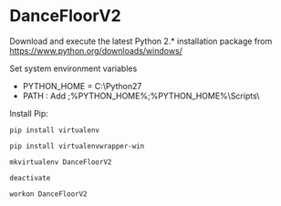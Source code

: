 # DanceFloorV2

Download and execute the latest Python 2.* installation package from https://www.python.org/downloads/windows/

Set system environment variables
- PYTHON_HOME = C:\Python27
- PATH : Add ;%PYTHON_HOME%\;%PYTHON_HOME%\Scripts\ 

Install Pip:

``pip install virtualenv``

``pip install virtualenvwrapper-win``

``mkvirtualenv DanceFloorV2``

``deactivate``

``workon DanceFloorV2``
